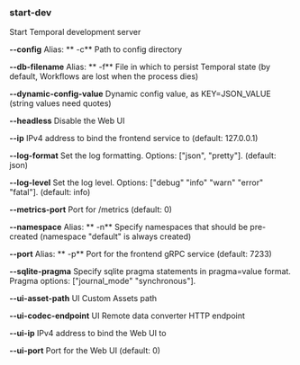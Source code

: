 ### start-dev

Start Temporal development server

**--config**
Alias: ** -c**
Path to config directory

**--db-filename**
Alias: ** -f**
File in which to persist Temporal state (by default, Workflows are lost when the process dies)

**--dynamic-config-value**
Dynamic config value, as KEY=JSON_VALUE (string values need quotes)

**--headless**
Disable the Web UI

**--ip**
IPv4 address to bind the frontend service to (default: 127.0.0.1)

**--log-format**
Set the log formatting. Options: ["json", "pretty"]. (default: json)

**--log-level**
Set the log level. Options: ["debug" "info" "warn" "error" "fatal"]. (default: info)

**--metrics-port**
Port for /metrics (default: 0)

**--namespace**
Alias: ** -n**
Specify namespaces that should be pre-created (namespace "default" is always created)

**--port**
Alias: ** -p**
Port for the frontend gRPC service (default: 7233)

**--sqlite-pragma**
Specify sqlite pragma statements in pragma=value format. Pragma options: ["journal_mode" "synchronous"].

**--ui-asset-path**
UI Custom Assets path

**--ui-codec-endpoint**
UI Remote data converter HTTP endpoint

**--ui-ip**
IPv4 address to bind the Web UI to

**--ui-port**
Port for the Web UI (default: 0)

